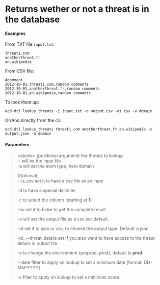 # Returns wether or not a threat is in the database

#### Examples

From TXT file `input.txt`:

    threat1.com
    anotherthreat.fr
    en.wikipedia

From CSV file:

    #comment
    2012-10-01,threat1.com,random comments
    2012-10-01,anotherthreat.fr,random comments
    2012-10-01,en.wikipedia,random comments

To look them up:
    
    ocd-dtl lookup_threats -i input.txt -o output.csv -ot csv -a domain

Or/And directly from the cli:
    
    ocd-dtl lookup_threats threat1.com anotherthreat.fr en.wikipedia -o output.json -a domain


#### Parameters

> <atoms\> (positional argument) the threats to lookup   
> -i will be the input file  
> -a will set the atom type, here domain

>  (Optional)  
> --is_csv  set it to have a csv file as an input  

> -d to have a special delimiter  

> -c to select the column (starting at **1**)

> -ho set it to False to get the complete result

> -o will set the output file as a csv per default.  

> -ot set it to json or csv, to choose the output type. Default is json

> -td, --threat_details set if you also want to have access to the threat details in output file

> -e  to change the environment {preprod, prod},  default is **prod**  

> --date filter to apply on lookup to set a minimum date [format: DD-MM-YYYY]

> -s filter to apply on lookup to set a minimum score.